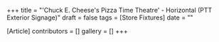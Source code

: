 +++
title = "'Chuck E. Cheese's Pizza Time Theatre' - Horizontal (PTT Exterior Signage)"
draft = false
tags = [Store Fixtures]
date = ""

[Article]
contributors = []
gallery = []
+++